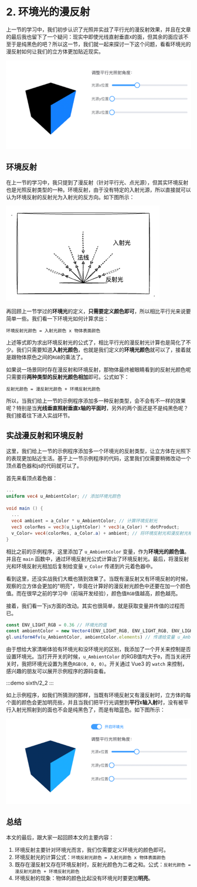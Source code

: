 # 2. 环境光的漫反射

上一节的学习中，我们初步认识了光照并实战了平行光的漫反射效果，并且在文章的最后我也留下了一个疑问：现实中即使光线直射垂直`X`的面，但其余的面应该不至于是纯黑色的吧？所以这一节，我们就一起来探讨一下这个问题，看看环境光的漫反射如何让我们的立方体更加贴近现实。

![1.10](../../public/images/sixth/1.10.png)

## 环境反射

在上一节的学习中，我只提到了漫反射（针对平行光、点光源），但其实环境反射也是光照反射类型的一种。环境反射，由于没有特定的入射光源，所以直接就可以认为环境反射的反射光为入射光的反方向。如下图所示：

![2.1](../../public/images/sixth/2.1.png)

再回顾上一节学过的**环境光**的定义，**只需要定义颜色即可**，所以相比平行光来说要简单一些。我们看一下环境光如何计算求出：

```
环境反射光颜色 = 入射光颜色 x 物体表面颜色
```

上述等式即为求出环境反射光的公式了，相比平行光的漫反射光计算也是简化了不少。我们只需要知道**入射光颜色**，也就是我们定义的**环境光颜色**就可以了，接着就是跟物体原色之间的`RGB`的乘法了。

如果说一场景同时存在漫反射和环境反射，那物体最终被眼睛看到的反射光颜色呢只需要将**两种类型的反射光颜色相加**即可。公式如下：

```
反射光颜色 = 漫反射光颜色 + 环境反射光颜色
```

所以，当我们给上一节的示例程序添加多一种反射类型，会不会有不一样的效果呢？特别是当**光线垂直照射垂直`X`轴的平面时**，另外的两个面还是不是纯黑色呢？我们接着往下进入实战环节。

## 实战漫反射和环境反射

这里，我们给上一节的示例程序添加多一个环境光的反射类型，让立方体在光照下的表现更加贴近生活。基于上一节示例程序的代码，这里我们仅需要稍微改动一个顶点着色器和js的代码就可以了。

首先来看顶点着色器：

```GLSL
...
uniform vec4 u_AmbientColor; // 添加环境光颜色

void main () {
  ...
  vec4 ambient = a_Color * u_AmbientColor; // 计算环境反射光
  vec3 colorRes = vec3(u_LightColor) * vec3(a_Color) * dotProduct;
  v_Color= vec4(colorRes, a_Color.a) + ambient; // 将环境反射光和漫反射光相加
}
```

相比之前的示例程序，这里添加了 `u_AmbientColor` 变量，作为**环境光的颜色值**。并且在 `main` 函数中，通过环境反射光公式计算出了环境反射光。最后，将漫反射光和环境反射光相加后复制给变量 `v_Color` 传递到片元着色器中。

看到这里，还没实战我们大概也猜到效果了。当既有漫反射又有环境反射的时候，观察的立方体会更加的"明亮"，毕竟在计算好的漫反射光颜色中还要在加一个颜色值。而在很早之前的学习中（前端开发经验），颜色值`RGB`值越高，颜色越亮。

接着，我们看一下js方面的改动。其实也很简单，就是获取变量并传值的过程而已。

```js
const ENV_LIGHT_RGB = 0.36 // 环境光的值
const ambientColor = new Vector4(ENV_LIGHT_RGB, ENV_LIGHT_RGB, ENV_LIGHT_RGB, 1.)
gl.uniform4fv(u_AmbientColor, ambientColor.elements) // 传递给变量 u_AmbientColor
```

由于想给大家清晰体验有环境光和没环境光的区别，我添加了一个开关来控制是否设置环境光。当打开开关的时候，`u_AmbientColor` 的RGB值均大于`0`，而当关闭开关时，我把环境光设置为黑色`RGB(0, 0, 0)`。开关通过 Vue3 的 `watch` 来控制，感兴趣的朋友可以展开示例程序的源码查看。

:::demo
sixth/2_2
:::

如上示例程序，如我们所猜测的那样，当既有环境反射又有漫反射时，立方体的每个面的颜色会更加明亮些，并且当我们把平行光调整到**平行`X`轴入射**时，没有被平行入射光照射到的面也不会是纯黑色了，而是有暗蓝色。如下图所示：

![2.2](../../public/images/sixth/2.2.png)

## 总结

本文的最后，跟大家一起回顾本文的主要内容：
1. 环境反射主要针对环境光而言，我们仅需要定义环境光的颜色即可。
2. 环境反射光的计算公式：`环境反射光颜色 = 入射光颜色 x 物体表面颜色`
3. 既存在漫反射又存在环境反射时，反射光颜色为二者之和。公式：`反射光颜色 = 漫反射光颜色 + 环境反射光颜色`
4. 环境反射的现象：物体的颜色比起没有环境光时要更加**明亮**。
